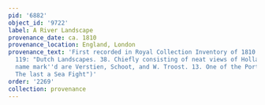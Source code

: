 ```yaml
---
pid: '6882'
object_id: '9722'
label: A River Landscape
provenance_date: ca. 1810
provenance_location: England, London
provenance_text: 'First recorded in Royal Collection Inventory of 1810 (Inv. A, p.
  119: "Dutch Landscapes. 38. Chiefly consisting of neat views of Holland the Masters
  name mark''d are Verstien, Schoot, and W. Troost. 13. One of the Port of Amsterdam,
  The last a Sea Fight")'
order: '2269'
collection: provenance
---
```

